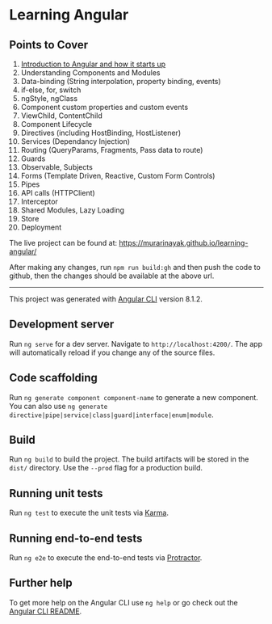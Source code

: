 # Learning Angular

## Points to Cover
01. [Introduction to Angular and how it starts up](https://www.murarinayak.com/blog/learning/introduction-to-angular-and-how-it-starts-up/)
02. Understanding Components and Modules
03. Data-binding (String interpolation, property binding, events)
04. if-else, for, switch
05. ngStyle, ngClass
06. Component custom properties and custom events
07. ViewChild, ContentChild
08. Component Lifecycle
09. Directives (including HostBinding, HostListener)
10. Services (Dependancy Injection)
11. Routing (QueryParams, Fragments, Pass data to route)
12. Guards
13. Observable, Subjects
14. Forms (Template Driven, Reactive, Custom Form Controls)
15. Pipes
16. API calls (HTTPClient)
17. Interceptor
18. Shared Modules, Lazy Loading
19. Store
20. Deployment

The live project can be found at: https://murarinayak.github.io/learning-angular/

After making any changes, run `npm run build:gh` and then push the code to github, then the changes should be available at the above url.

------------------------------------------------------

This project was generated with [Angular CLI](https://github.com/angular/angular-cli) version 8.1.2.

## Development server

Run `ng serve` for a dev server. Navigate to `http://localhost:4200/`. The app will automatically reload if you change any of the source files.

## Code scaffolding

Run `ng generate component component-name` to generate a new component. You can also use `ng generate directive|pipe|service|class|guard|interface|enum|module`.

## Build

Run `ng build` to build the project. The build artifacts will be stored in the `dist/` directory. Use the `--prod` flag for a production build.

## Running unit tests

Run `ng test` to execute the unit tests via [Karma](https://karma-runner.github.io).

## Running end-to-end tests

Run `ng e2e` to execute the end-to-end tests via [Protractor](http://www.protractortest.org/).

## Further help

To get more help on the Angular CLI use `ng help` or go check out the [Angular CLI README](https://github.com/angular/angular-cli/blob/master/README.md).
